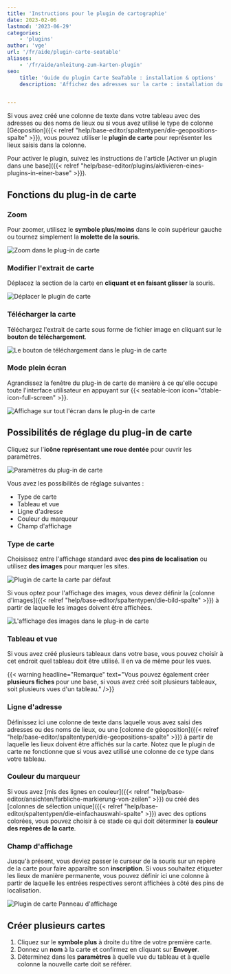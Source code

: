 ```yaml
---
title: 'Instructions pour le plugin de cartographie'
date: 2023-02-06
lastmod: '2023-06-29'
categories:
    - 'plugins'
author: 'vge'
url: '/fr/aide/plugin-carte-seatable'
aliases:
    - '/fr/aide/anleitung-zum-karten-plugin'
seo:
    title: 'Guide du plugin Carte SeaTable : installation & options'
    description: 'Affichez des adresses sur la carte : installation du plugin, mise en place des marqueurs, couleurs, images, supports multi‑tables et zoom.'


---
```


Si vous avez créé une colonne de texte dans votre tableau avec des adresses ou des noms de lieux ou si vous avez utilisé le type de colonne [Géoposition]({{< relref "help/base-editor/spaltentypen/die-geopositions-spalte" >}}), vous pouvez utiliser le **plugin de carte** pour représenter les lieux saisis dans la colonne.

Pour activer le plugin, suivez les instructions de l'article [Activer un plugin dans une base]({{< relref "help/base-editor/plugins/aktivieren-eines-plugins-in-einer-base" >}}).

## Fonctions du plug-in de carte

### Zoom

Pour zoomer, utilisez le **symbole plus/moins** dans le coin supérieur gauche ou tournez simplement la **molette de la souris**.

![Zoom dans le plug-in de carte](images/zoom.png)

### Modifier l'extrait de carte

Déplacez la section de la carte en **cliquant et en faisant glisser** la souris.

![Déplacer le plugin de carte](images/Karten-Plugin.gif)

### Télécharger la carte

Téléchargez l'extrait de carte sous forme de fichier image en cliquant sur le **bouton de téléchargement**.

![Le bouton de téléchargement dans le plug-in de carte](images/download-button.png)

### Mode plein écran

Agrandissez la fenêtre du plug-in de carte de manière à ce qu'elle occupe toute l'interface utilisateur en appuyant sur {{< seatable-icon icon="dtable-icon-full-screen" >}}.

![Affichage sur tout l'écran dans le plug-in de carte](images/ganzer-bildschirm.png)

## Possibilités de réglage du plug-in de carte

Cliquez sur l'**icône représentant une roue dentée** pour ouvrir les paramètres.

![Paramètres du plug-in de carte](images/setting.png)

Vous avez les possibilités de réglage suivantes :

- Type de carte
- Tableau et vue
- Ligne d'adresse
- Couleur du marqueur
- Champ d'affichage

### Type de carte

Choisissez entre l'affichage standard avec **des pins de localisation** ou utilisez **des images** pour marquer les sites.

![Plugin de carte la carte par défaut](images/default-map.png)

Si vous optez pour l'affichage des images, vous devez définir la [colonne d'images]({{< relref "help/base-editor/spaltentypen/die-bild-spalte" >}}) à partir de laquelle les images doivent être affichées.

![L'affichage des images dans le plug-in de carte](images/bildanzeige.png)

### Tableau et vue

Si vous avez créé plusieurs tableaux dans votre base, vous pouvez choisir à cet endroit quel tableau doit être utilisé. Il en va de même pour les vues.

{{< warning  headline="Remarque"  text="Vous pouvez également créer **plusieurs fiches** pour une base, si vous avez créé soit plusieurs tableaux, soit plusieurs vues d'un tableau." />}}

### Ligne d'adresse

Définissez ici une colonne de texte dans laquelle vous avez saisi des adresses ou des noms de lieux, ou une [colonne de géoposition]({{< relref "help/base-editor/spaltentypen/die-geopositions-spalte" >}}) à partir de laquelle les lieux doivent être affichés sur la carte. Notez que le plugin de carte ne fonctionne que si vous avez utilisé une colonne de ce type dans votre tableau.

### Couleur du marqueur

Si vous avez [mis des lignes en couleur]({{< relref "help/base-editor/ansichten/farbliche-markierung-von-zeilen" >}}) ou créé des [colonnes de sélection unique]({{< relref "help/base-editor/spaltentypen/die-einfachauswahl-spalte" >}}) avec des options colorées, vous pouvez choisir à ce stade ce qui doit déterminer la **couleur des repères de la carte**.

### Champ d'affichage

Jusqu'à présent, vous deviez passer le curseur de la souris sur un repère de la carte pour faire apparaître son **inscription**. Si vous souhaitez étiqueter les lieux de manière permanente, vous pouvez définir ici une colonne à partir de laquelle les entrées respectives seront affichées à côté des pins de localisation.

![Plugin de carte Panneau d'affichage](images/anzeigefeld-1.png)

## Créer plusieurs cartes

1. Cliquez sur le **symbole plus** à droite du titre de votre première carte.
2. Donnez un **nom** à la carte et confirmez en cliquant sur **Envoyer**.
3. Déterminez dans les **paramètres** à quelle vue du tableau et à quelle colonne la nouvelle carte doit se référer.
